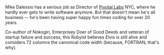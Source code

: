 Mike Dalessio has a serious job as Director of [Pivotal Labs](http://pivotallabs.com) NYC, where he hardly ever gets to write software anymore. But that doesn't mean he's all business -- he's been having super happy fun times coding for over 20 years.

Co-author of Nokogiri, Enterprisey Doer of Good Deeds and veteran of startup failure and success, this Rubyist believes Elvis is still alive and considers 72 columns the canonical code width (because, FORTRAN, that's why).
